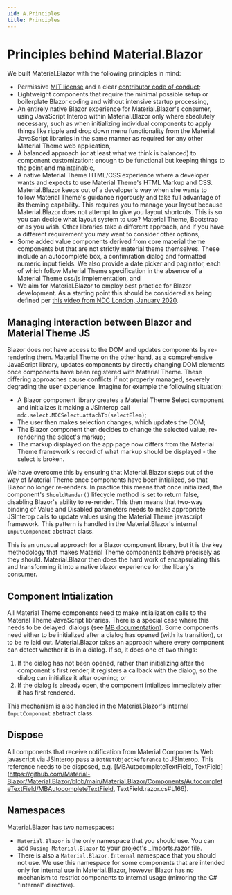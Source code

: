```yaml
---
uid: A.Principles
title: Principles
---
```

# Principles behind Material.Blazor

We built Material.Blazor with the following principles in mind:

- Permissive [MIT license](xref:A.License) and a clear [contributor code of conduct](xref:A.CodeOfConduct);
- Lightweight components that require the minimal possible setup or boilerplate Blazor coding and without intensive startup processing,
- An entirely native Blazor experience for Material.Blazor's consumer, using JavaScript Interop within Material.Blazor only where absolutely necessary, such as when initializing individual components to apply things like ripple and drop down menu functionality from the Material JavaScript libraries in the same manner as required for any other Material Theme web application,
- A balanced approach (or at least what we think is balanced) to component customization: enough to be functional but keeping things to the point and maintainable,
- A native Material Theme HTML/CSS experience where a developer wants and expects to use Material Theme's HTML Markup and CSS. Material.Blazor keeps out of a developer's way when she wants to follow Material Theme's guidance rigorously and take full advantage of its theming capability. This requires you to manage your layout because Material.Blazor does not attempt to give you layout shortcuts. This is so you can decide what layout system to use? Material Theme, Bootstrap or as you wish. Other libraries take a different approach, and if you have a different requirement you may want to consider other options,
- Some added value components derived from core material theme components but that are not strictly material theme themselves. These include an autocomplete box, a confimration dialog and formatted numeric input fields. We also provide a date picker and paginator, each of which follow Material Theme specification in the absence of a Material Theme css/js implementation, and
- We aim for Material.Blazor to employ best practice for Blazor development. As a starting point this should be considered as being defined per [this video from NDC London, January 2020](https://www.youtube.com/watch?v=QnBYmTpugz0).

## Managing interaction between Blazor and Material Theme JS

Blazor does not have access to the DOM and updates components by re-rendering them. Material Theme on the other hand, as a comprehensive JavaScript library, updates components by directly changing
DOM elements once components have been registered with Material Theme. These differing approaches cause conflicts if not properly managed, severely degrading the user experience. Imagine for example
the following situation:

- A Blazor component library creates a Material Theme Select component and initializes it making a JSInterop call `mdc.select.MDCSelect.attachTo(selectElem)`;
- The user then makes selection changes, which updates the DOM;
- The Blazor component then decides to change the selected value, re-rendering the select's markup;
- The markup displayed on the app page now differs from the Material Theme framework's record of what markup should be displayed - the select is broken.

We have overcome this by ensuring that Material.Blazor steps out of the way of Material Theme once components have been intialized, so that Blazor no longer re-renders. In practice this means that
once initialized, the component's `ShouldRender()` lifecycle method is set to return false, disabling Blazor's ability to re-render. This then means that two-way binding of Value and Disabled
parameters needs to make appropriate JSInterop calls to update values using the Material Theme javascript framework. This pattern is handled in the Material.Blazor's internal `InputComponent`
abstract class.

This is an unusual approach for a Blazor component library, but it is the key methodology that makes Material Theme components behave precisely as they should. Material.Blazor then does the hard work
of encapsulating this and transforming it into a native blazor experience for the libary's consumer.

## Component Intialization

All Material Theme components need to make intiialization calls to the Material Theme JavaScript libraries. There is a special case where this needs to be delayed: dialogs (see [MB documentation](https://material.io/develop/web/components/dialogs)).
Some components need either to be initialized after a dialog has opened (with its transition), or to be re laid out. Material.Blazor takes an approach where every component can detect whether it is in a dialog.
If so, it does one of two things:

1. If the dialog has not been opened, rather than initializing after the component's first render, it registers a callback with the dialog, so the dialog can initialize it after opening; or
1. If the dialog is already open, the component intializes immediately after it has first rendered.

This mechanism is also handled in the Material.Blazor's internal `InputComponent` abstract class.

## Dispose

All components that receive notification from Material Components Web javascript via JSInterop pass a `DotNetObjectReference` to JSInterop. This reference needs
to be disposed, e.g. [MBAutocompleteTextField, TextField](https://github.com/Material-Blazor/Material.Blazor/blob/main/Material.Blazor/Components/AutocompleteTextField/MBAutocompleteTextField, TextField.razor.cs#L166).

## Namespaces

Material.Blazor has two namespaces:

- `Material.Blazor` is the only namespace that you should use. You can add `@using Material.Blazor` to your project's _Imports.razor file.
- There is also a `Material.Blazor.Internal` namespace that you should not use. We use this namespace for some components that are intended only for internal use in Material.Blazor, however Blazor has no mechanism to restrict components to internal usage (mirroring the C# "internal" directive).
